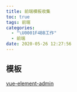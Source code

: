 ```yaml
---
title: 前端模板收集
toc: true
tags: 前端
categories:
  - "\U0001F4BB工作"
  - 前端
date: 2020-05-26 12:27:56
---
```

## 模板

[vue-element-admin](https://panjiachen.gitee.io/vue-element-admin-site/zh/)
